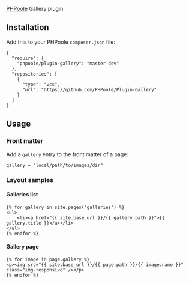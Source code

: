 [PHPoole](http://github.com/Narno/PHPoole/) Gallery plugin.

Installation
------------

Add this to your PHPoole ```composer.json``` file:

    {
      "require": {
        "phpoole/plugin-gallery": "master-dev"
      },
      "repositories": [
        {
          "type": "vcs",
          "url": "https://github.com/PHPoole/Plugin-Gallery"
        }
      ]
    }

Usage
-----

### Front matter

Add a ```gallery``` entry to the front matter of a page:

```gallery = "local/path/to/images/dir"```

### Layout samples

#### Galleries list

    {% for gallery in site.pages('galleries') %}
    <ul>
    	<li><a href="{{ site.base_url }}/{{ gallery.path }}">{{ gallery.title }}</a></li>
    </ul>
    {% endfor %}

#### Gallery page

    {% for image in page.gallery %}
    <p><img src="{{ site.base_url }}/{{ page.path }}/{{ image.name }}" class="img-responsive" /></p>
    {% endfor %}
